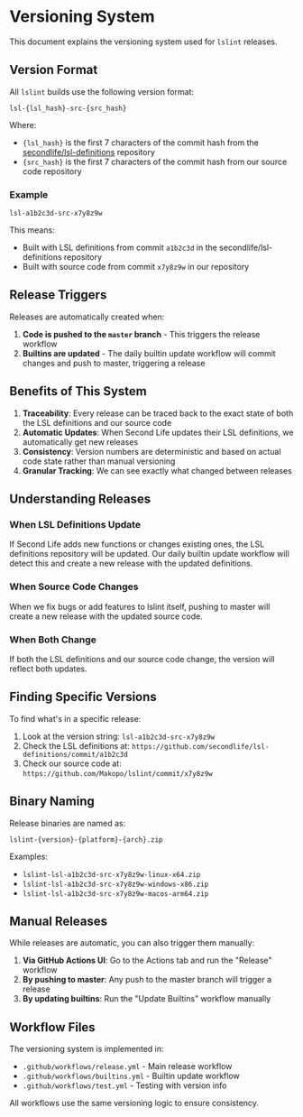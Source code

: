# Versioning System

This document explains the versioning system used for `lslint` releases.

## Version Format

All `lslint` builds use the following version format:

```
lsl-{lsl_hash}-src-{src_hash}
```

Where:
- `{lsl_hash}` is the first 7 characters of the commit hash from the [secondlife/lsl-definitions](https://github.com/secondlife/lsl-definitions) repository
- `{src_hash}` is the first 7 characters of the commit hash from our source code repository

### Example

```
lsl-a1b2c3d-src-x7y8z9w
```

This means:
- Built with LSL definitions from commit `a1b2c3d` in the secondlife/lsl-definitions repository
- Built with source code from commit `x7y8z9w` in our repository

## Release Triggers

Releases are automatically created when:

1. **Code is pushed to the `master` branch** - This triggers the release workflow
2. **Builtins are updated** - The daily builtin update workflow will commit changes and push to master, triggering a release

## Benefits of This System

1. **Traceability**: Every release can be traced back to the exact state of both the LSL definitions and our source code
2. **Automatic Updates**: When Second Life updates their LSL definitions, we automatically get new releases
3. **Consistency**: Version numbers are deterministic and based on actual code state rather than manual versioning
4. **Granular Tracking**: We can see exactly what changed between releases

## Understanding Releases

### When LSL Definitions Update
If Second Life adds new functions or changes existing ones, the LSL definitions repository will be updated. Our daily builtin update workflow will detect this and create a new release with the updated definitions.

### When Source Code Changes
When we fix bugs or add features to lslint itself, pushing to master will create a new release with the updated source code.

### When Both Change
If both the LSL definitions and our source code change, the version will reflect both updates.

## Finding Specific Versions

To find what's in a specific release:

1. Look at the version string: `lsl-a1b2c3d-src-x7y8z9w`
2. Check the LSL definitions at: `https://github.com/secondlife/lsl-definitions/commit/a1b2c3d`
3. Check our source code at: `https://github.com/Makopo/lslint/commit/x7y8z9w`

## Binary Naming

Release binaries are named as:
```
lslint-{version}-{platform}-{arch}.zip
```

Examples:
- `lslint-lsl-a1b2c3d-src-x7y8z9w-linux-x64.zip`
- `lslint-lsl-a1b2c3d-src-x7y8z9w-windows-x86.zip`
- `lslint-lsl-a1b2c3d-src-x7y8z9w-macos-arm64.zip`

## Manual Releases

While releases are automatic, you can also trigger them manually:

1. **Via GitHub Actions UI**: Go to the Actions tab and run the "Release" workflow
2. **By pushing to master**: Any push to the master branch will trigger a release
3. **By updating builtins**: Run the "Update Builtins" workflow manually

## Workflow Files

The versioning system is implemented in:
- `.github/workflows/release.yml` - Main release workflow
- `.github/workflows/builtins.yml` - Builtin update workflow  
- `.github/workflows/test.yml` - Testing with version info

All workflows use the same versioning logic to ensure consistency.